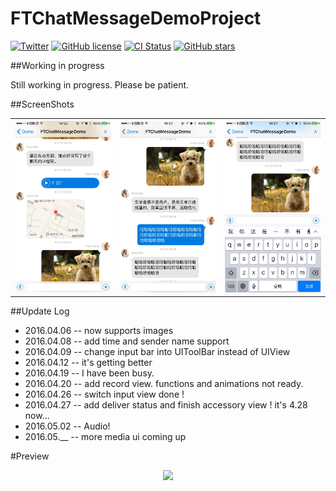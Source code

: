 # FTChatMessageDemoProject

[![Twitter](https://img.shields.io/badge/twitter-@liufengting-blue.svg?style=flat)](http://twitter.com/liufengting) 
[![GitHub license](https://img.shields.io/badge/license-MIT-blue.svg)](https://raw.githubusercontent.com/liufengting/FTChatMessageDemoProject/master/LICENSE)
[![CI Status](http://img.shields.io/travis/liufengting/FTChatMessageDemoProject.svg?style=flat)](https://travis-ci.org/liufengting/FTChatMessageDemoProject)
[![GitHub stars](https://img.shields.io/github/stars/liufengting/FTChatMessageDemoProject.svg)](https://github.com/liufengting/FTChatMessageDemoProject/stargazers)


##Working in progress

Still working in progress. Please be patient.

##ScreenShots

<table>
  <tr>
    <th><img src="/ResourceImages/1.jpg" width="250"/></th>
    <th><img src="/ResourceImages/2.jpg" width="250"/></th>
    <th><img src="/ResourceImages/3.jpg" width="250"/></th>
  </tr>
</table>




##Update Log

* 2016.04.06 -- now supports images
* 2016.04.08 -- add time and sender name support
* 2016.04.09 -- change input bar into UIToolBar instead of UIView
* 2016.04.12 -- it's getting better
* 2016.04.19 -- I have been busy.
* 2016.04.20 -- add record view. functions and animations not ready.
* 2016.04.26 -- switch input view done !
* 2016.04.27 -- add deliver status and finish accessory view ! it's 4.28 now...
* 2016.05.02 -- Audio!
* 2016.05.__ -- more media ui coming up



#Preview

<center><img src="/ResourceImages/ChatMessageDemo.gif" width="300"/></center>






